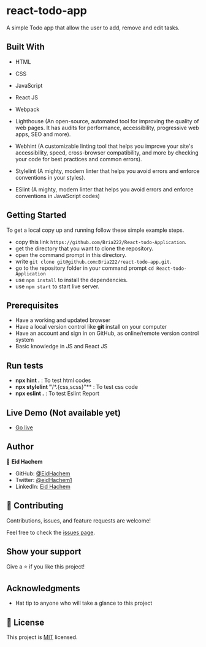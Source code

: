 # react-todo-app

A simple Todo app that allow the user to add, remove and edit tasks.

## Built With

- HTML

- CSS

- JavaScript

- React JS

- Webpack

- Lighthouse (An open-source, automated tool for improving the quality of web pages. It has audits for performance, accessibility, progressive web apps, SEO and more).

- Webhint (A customizable linting tool that helps you improve your site's accessibility, speed, cross-browser compatibility, and more by checking your code for best practices and common errors).

- Stylelint (A mighty, modern linter that helps you avoid errors and enforce conventions in your styles).

- ESlint (A mighty, modern linter that helps you avoid errors and enforce conventions in JavaScript codes)

## Getting Started

To get a local copy up and running follow these simple example steps.

- copy this link `https://github.com/Bria222/React-todo-Application`.
- get the directory that you want to clone the repository.
- open the command prompt in this directory.
- write `git clone git@github.com:Bria222/react-todo-app.git`.
- go to the repository folder in your command prompt `cd React-todo-Application`
- use `npm install` to install the dependencies.
- use `npm start` to start live server.

## Prerequisites

- Have a working and updated browser
- Have a local version control like **git** install on your computer
- Have an account and sign in on GitHub, as online/remote version control system
- Basic knowledge in JS and React JS

## Run tests

- **npx hint .** : To test html codes
- **npx stylelint "**/\*.{css,scss}"\*\* : To test css code
- **npx eslint .** : To test Eslint Report

## Live Demo (Not available yet)

- [Go live]()

## Author

👤 **Eid Hachem**

- GitHub: [@EidHachem](https://github.com/Bria222)
- Twitter: [@eidHachem1](https://twitter.com/@briannyachae9)
- LinkedIn: [Eid Hachem](https://www.linkedin.com/in/briannyachae/)

## 🤝 Contributing

Contributions, issues, and feature requests are welcome!

Feel free to check the [issues page](../../issues/).

## Show your support

Give a ⭐️ if you like this project!

## Acknowledgments

- Hat tip to anyone who will take a glance to this project

## 📝 License

This project is [MIT](./MIT.md) licensed.
